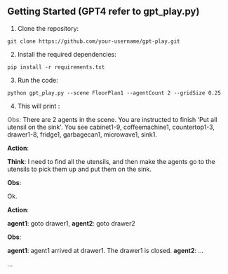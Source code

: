 ## Getting Started (GPT4 refer to gpt_play.py)

1. Clone the repository:

```shell
git clone https://github.com/your-username/gpt-play.git
```

2. Install the required dependencies:
```shell
pip install -r requirements.txt
```

3. Run the code:
```shell
python gpt_play.py --scene FloorPlan1 --agentCount 2 --gridSize 0.25
```

4. This will print : 

<font color="gray">**Obs**: </font>
There are 2 agents in the scene. You are instructed to finish 'Put all utensil on the sink'.
You see cabinet1-9, coffeemachine1, countertop1-3, drawer1-8, fridge1, garbagecan1, microwave1, sink1.

**Action**: 

**Think**: I need to find all the utensils, and then make the agents go to the utensils to pick them up and put them on the sink. 

**Obs**: 

Ok.

**Action**: 

**agent1**: goto drawer1, **agent2**: goto drawer2

**Obs**: 

**agent1**: agent1 arrived at drawer1. The drawer1 is closed.
**agent2**: ...

...
```
